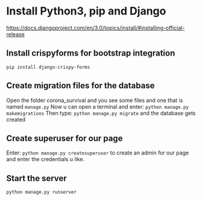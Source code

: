 # Install Python3, pip and Django
https://docs.djangoproject.com/en/3.0/topics/install/#installing-official-release
## Install crispyforms for bootstrap integration
`pip install django-crispy-forms`
## Create migration files for the database
Open the folder corona_survival and you see some files and one that is named `manage.py`
Now u can open a terminal and enter: `python manage.py makemigrations`
Then type: `python manage.py migrate` and the database gets created
## Create superuser for our page
Enter: `python manage.py createsuperuser` to create an admin for our page and enter the credentials u like.
## Start the server
`python manage.py runserver`
